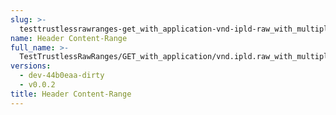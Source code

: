 ```yaml
---
slug: >-
  testtrustlessrawranges-get_with_application-vnd-ipld-raw_with_multiple_range_request_includes_correct_bytes-header_content-range
name: Header Content-Range
full_name: >-
  TestTrustlessRawRanges/GET_with_application/vnd.ipld.raw_with_multiple_range_request_includes_correct_bytes/Header_Content-Range
versions:
  - dev-44b0eaa-dirty
  - v0.0.2
title: Header Content-Range
---
```


